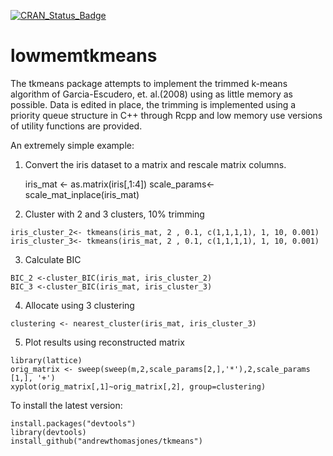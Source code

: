 
<!-- README.md is generated from README.Rmd. Please edit that file -->

[![CRAN_Status_Badge](http://www.r-pkg.org/badges/version/lowmemtkmeans)](https://cran.r-project.org/package=lowmemtkmeans)

# lowmemtkmeans

The tkmeans package attempts to implement the trimmed k-means algorithm
of Garcia-Escudero, et. al.(2008) using as little memory as possible.
Data is edited in place, the trimming is implemented using a priority
queue structure in C++ through Rcpp and low memory use versions of
utility functions are provided.

An extremely simple example:  
1. Convert the iris dataset to a matrix and rescale matrix columns.

    iris_mat <- as.matrix(iris[,1:4])
    scale_params<-scale_mat_inplace(iris_mat)

2.  Cluster with 2 and 3 clusters, 10% trimming  

<!-- -->

    iris_cluster_2<- tkmeans(iris_mat, 2 , 0.1, c(1,1,1,1), 1, 10, 0.001)  
    iris_cluster_3<- tkmeans(iris_mat, 2 , 0.1, c(1,1,1,1), 1, 10, 0.001)

3.  Calculate BIC  

<!-- -->

    BIC_2 <-cluster_BIC(iris_mat, iris_cluster_2)  
    BIC_3 <-cluster_BIC(iris_mat, iris_cluster_3)

4.  Allocate using 3 clustering  

<!-- -->

    clustering <- nearest_cluster(iris_mat, iris_cluster_3)

5.  Plot results using reconstructed matrix

<!-- -->

    library(lattice) 
    orig_matrix <- sweep(sweep(m,2,scale_params[2,],'*'),2,scale_params [1,], '+')  
    xyplot(orig_matrix[,1]~orig_matrix[,2], group=clustering) 

To install the latest version:

    install.packages("devtools")  
    library(devtools)  
    install_github("andrewthomasjones/tkmeans")  
